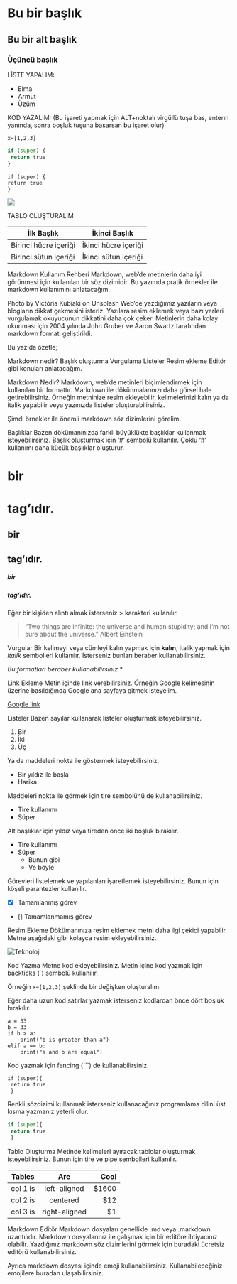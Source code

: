 # Bu bir başlık
## Bu bir alt başlık
### Üçüncü başlık


LİSTE YAPALIM:
- Elma
- Armut
- Üzüm


KOD YAZALIM: (Bu işareti yapmak için ALT+noktalı virgüllü tuşa bas, enterın yanında, sonra boşluk tuşuna basarsan bu işaret olur)

`x=[1,2,3]`



```python
if (super) {
 return true
}
```




```
if (super) {
return true
}
```



![](https://images.unsplash.com/photo-1457131760772-7017c6180f05?ixlib=rb-1.2.1&ixid=MnwxMjA3fDB8MHxwaG90by1wYWdlfHx8fGVufDB8fHx8&auto=format&fit=crop&w=1453&q=80)


TABLO OLUŞTURALIM

| İlk Başlık | İkinci Başlık |
|---|---|
| Birinci hücre içeriği | İkinci hücre içeriği |
| Birinci sütun içeriği | İkinci sütun içeriği |






Markdown Kullanım Rehberi
Markdown, web’de metinlerin daha iyi görünmesi için kullanılan bir söz dizimidir. Bu yazımda pratik örnekler ile markdown kullanımını anlatacağım.


Photo by Victória Kubiaki on Unsplash
Web’de yazdığımız yazıların veya blogların dikkat çekmesini isteriz. Yazılara resim eklemek veya bazı yerleri vurgulamak okuyucunun dikkatini daha çok çeker. Metinlerin daha kolay okunması için 2004 yılında John Gruber ve Aaron Swartz tarafından markdown formatı geliştirildi.

Bu yazıda özetle;

Markdown nedir?
Başlık oluşturma
Vurgulama
Listeler
Resim ekleme
Editör
gibi konuları anlatacağım.

Markdown Nedir?
Markdown, web’de metinleri biçimlendirmek için kullanılan bir formattır. Markdown ile dökünmalarınızı daha görsel hale getirebilirsiniz. Örneğin metninize resim ekleyebilir, kelimelerinizi kalın ya da italik yapabilir veya yazınızda listeler oluşturabilirsiniz.

Şimdi örnekler ile önemli markdown söz dizimlerini görelim.

Başlıklar
Bazen dökümanınızda farklı büyüklükte başlıklar kullanmak isteyebilirsiniz. Başlık oluşturmak için ‘#’ sembolü kullanılır. Çoklu ‘#’ kullanımı daha küçük başlıklar oluşturur.

# bir <h1> tag’ıdır.
## bir <h2> tag’ıdır.
##### bir <h5> tag’ıdır.

Eğer bir kişiden alıntı almak isterseniz > karakteri kullanılır.

> “Two things are infinite: the universe and human stupidity; and I’m not sure about the universe.” Albert Einstein

Vurgular
Bir kelimeyi veya cümleyi kalın yapmak için **kalın**, italik yapmak için *italik* sembolleri kullanılır. İsterseniz bunları beraber kullanabilirsiniz.

*Bu formatları *beraber* kullanabilirsiniz.**

Link Ekleme
Metin içinde link verebilirsiniz. Örneğin Google kelimesinin üzerine basıldığında Google ana sayfaya gitmek isteyelim.

[Google link](http://google.com)

Listeler
Bazen sayılar kullanarak listeler oluşturmak isteyebilirsiniz.

1. Bir
2. İki
3. Üç

Ya da maddeleri nokta ile göstermek isteyebilirsiniz.

* Bir yıldız ile başla
* Harika

Maddeleri nokta ile görmek için tire sembolünü de kullanabilirsiniz.

- Tire kullanımı
- Süper

Alt başlıklar için yıldız veya tireden önce iki boşluk bırakılır.

- Tire kullanımı
- Süper
  - Bunun gibi
  - Ve böyle

Görevleri listelemek ve yapılanları işaretlemek isteyebilirsiniz. Bunun için köşeli parantezler kullanılır.

- [x] Tamamlanmış görev
- [] Tamamlanmamış görev

Resim Ekleme
Dökümanınıza resim eklemek metni daha ilgi çekici yapabilir. Metne aşağıdaki gibi kolayca resim ekleyebilirsiniz.

![Teknoloji](https://images.unsplash.com/photo-1575755049931-8338ad979f7c?ixid=MXwxMjA3fDB8MHxwaG90by1wYWdlfHx8fGVufDB8fHw%3D&ixlib=rb-1.2.1&auto=format&fit=crop&w=667&q=80)

Kod Yazma
Metne kod ekleyebilirsiniz. Metin içine kod yazmak için backticks (`) sembolü kullanılır.

Örneğin `x=[1,2,3]` şeklinde bir değişken oluşturalım.

Eğer daha uzun kod satırlar yazmak isterseniz kodlardan önce dört boşluk bırakılır.

    a = 33
    b = 33
    if b > a:
        print("b is greater than a")
    elif a == b:
        print("a and b are equal")

Kod yazmak için fencing (```) de kullanabilirsiniz.

```
if (super){
 return true
 }
```

Renkli sözdizimi kullanmak isterseniz kullanacağınız programlama dilini üst kısma yazmanız yeterli olur.

``` python
if (super){
 return true
 }
```

Tablo Oluşturma
Metinde kelimeleri ayıracak tablolar oluşturmak isteyebilirsiniz. Bunun için tire ve pipe sembolleri kullanılır.

| Tables   |      Are      |  Cool |
|----------|:-------------:|------:|
| col 1 is |  left-aligned | $1600 |
| col 2 is |    centered   |   $12 |
| col 3 is | right-aligned |    $1 |

Markdown Editör
Markdown dosyaları genellikle .md veya .markdown uzantılıdır. Markdown dosyalarınız ile çalışmak için bir editöre ihtiyacınız olabilir. Yazdığınız markdown söz dizimlerini görmek için buradaki ücretsiz editörü kullanabilirsiniz.

Ayrıca markdown dosyası içinde emoji kullanabilirsiniz. Kullanabileceğiniz emojilere buradan ulaşabilirsiniz.
